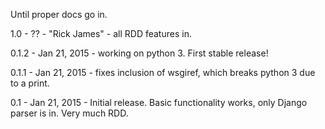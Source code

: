 Until proper docs go in.

1.0 - ?? - "Rick James" - all RDD features in.

0.1.2 - Jan 21, 2015 - working on python 3. First stable release!

0.1.1 - Jan 21, 2015 - fixes inclusion of wsgiref, which breaks python 3 due to a print.

0.1 - Jan 21, 2015 - Initial release.  Basic functionality works, only Django parser is in. Very much RDD.
